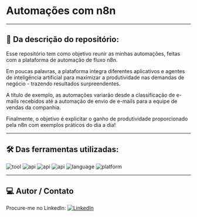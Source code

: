 # Automações com n8n

---

## 📖 Da descrição do repositório:

Esse repositório tem como objetivo reunir as minhas automações, feitas com a plataforma de automação de fluxo n8n.

Em poucas palavras, a plataforma integra diferentes aplicativos e agentes de inteligência artificial para maximizar a produtividade nas demandas de negócio - trazendo resultados surpreendentes.

A título de exemplo, as automações variarão desde a classificação de e-mails recebidos até a automação de envio de e-mails para a equipe de vendas da companhia.

Finalmente, o objetivo é explicitar o ganho de produtividade proporcionado pela n8n com exemplos práticos do dia a dia!

---

## 🛠 Das ferramentas utilizadas:

![tool](https://img.shields.io/badge/tool-n8n-blue)
![api](https://img.shields.io/badge/API-OpenAI-black)
![api](https://img.shields.io/badge/API-Google%20Sheets-brightgreen)
![api](https://img.shields.io/badge/API-Gmail-red)
![language](https://img.shields.io/badge/language-JavaScript-yellow)
![platform](https://img.shields.io/badge/platform-GitHub-lightgrey)

---

## 💻 Autor / Contato

Procure-me no LinkedIn: [![LinkedIn](https://img.shields.io/badge/LinkedIn-0077B5?style=for-the-badge&logo=linkedin&logoColor=white)](https://www.linkedin.com/in/ricardogarcia56/)
